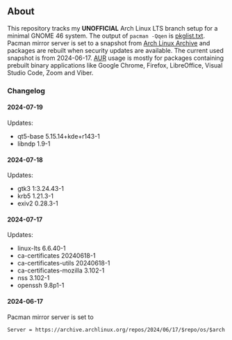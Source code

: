 ## About
This repository tracks my **UNOFFICIAL** Arch Linux LTS branch setup for a minimal GNOME 46 system. The output of `pacman -Qqen` is [pkglist.txt](pkglist.txt). Pacman mirror server is set to a snapshot from [Arch Linux Archive](https://wiki.archlinux.org/title/Arch_Linux_Archive) and packages are rebuilt when security updates are available. The current used snapshot is from 2024-06-17. [AUR](https://aur.archlinux.org/) usage is mostly for packages containing prebuilt binary applications like Google Chrome, Firefox, LibreOffice, Visual Studio Code, Zoom and Viber.
### Changelog
#### 2024-07-19
Updates:
- qt5-base 5.15.14+kde+r143-1
- libndp 1.9-1
#### 2024-07-18
Updates:
- gtk3 1:3.24.43-1
- krb5 1.21.3-1
- exiv2 0.28.3-1
#### 2024-07-17
Updates:
- linux-lts 6.6.40-1
- ca-certificates 20240618-1
- ca-certificates-utils 20240618-1
- ca-certificates-mozilla 3.102-1
- nss 3.102-1
- openssh 9.8p1-1
#### 2024-06-17
Pacman mirror server is set to
```
Server = https://archive.archlinux.org/repos/2024/06/17/$repo/os/$arch
```
